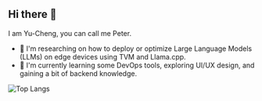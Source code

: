## Hi there 👋

I am Yu-Cheng, you can call me Peter.
- 🔭 I'm researching on how to deploy or optimize Large Language Models (LLMs) on edge devices using TVM and Llama.cpp.
- 🌱 I'm currently learning some DevOps tools, exploring UI/UX design, and gaining a bit of backend knowledge.

![Top Langs](https://github-readme-stats.vercel.app/api/top-langs/?username=yui0303&layout=compact)

<!--
**yui0303/yui0303** is a ✨ _special_ ✨ repository because its `README.md` (this file) appears on your GitHub profile.

Here are some ideas to get you started:

- 🔭 I’m currently working on ...
- 🌱 I’m currently learning ...
- 👯 I’m looking to collaborate on ...
- 🤔 I’m looking for help with ...
- 💬 Ask me about ...
- 📫 How to reach me: ...
- 😄 Pronouns: ...
- ⚡ Fun fact: ...
-->
